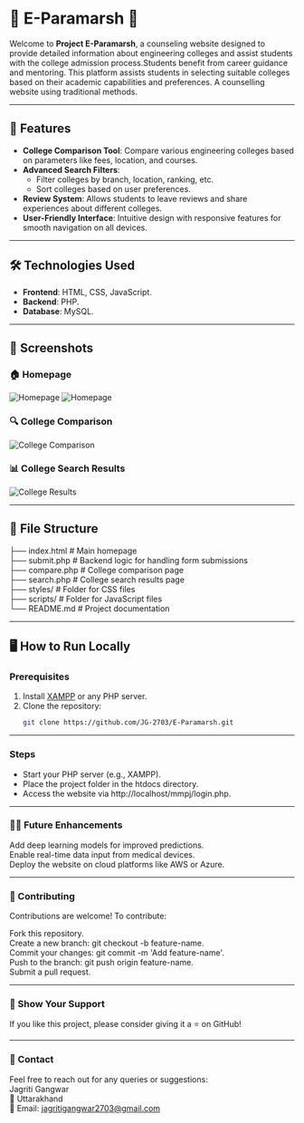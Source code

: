 # 🌟 E-Paramarsh 🌟

Welcome to **Project E-Paramarsh**, a counseling website designed to provide detailed information about engineering colleges and assist students with the college admission process.Students benefit from career guidance and mentoring. This platform assists students in selecting suitable colleges based on their academic capabilities and preferences. A counselling website using traditional methods.

---

## 🚀 Features

- **College Comparison Tool**: Compare various engineering colleges based on parameters like fees, location, and courses.
- **Advanced Search Filters**:
  - Filter colleges by branch, location, ranking, etc.
  - Sort colleges based on user preferences.
- **Review System**: Allows students to leave reviews and share experiences about different colleges.
- **User-Friendly Interface**: Intuitive design with responsive features for smooth navigation on all devices.

---

## 🛠️ Technologies Used

- **Frontend**: HTML, CSS, JavaScript.
- **Backend**: PHP.
- **Database**: MySQL.

---

## 📸 Screenshots

### 🏠 Homepage
![Homepage](Screenshots/Homepage1.png "Homepage Screenshot")
![Homepage](Screenshots/Homepage2.png "Homepage Screenshot")

### 🔍 College Comparison
![College Comparison](Screenshots/Comparison.png "College Comparison Screenshot")

### 📊 College Search Results
![College Results](Screenshots/SearchResults.png "College Search Results Screenshot")

---

## 📂 File Structure

├── index.html # Main homepage  
├── submit.php # Backend logic for handling form submissions  
├── compare.php # College comparison page  
├── search.php # College search results page  
├── styles/ # Folder for CSS files  
├── scripts/ # Folder for JavaScript files  
└── README.md # Project documentation

---

## 🖥️ How to Run Locally

### Prerequisites
1. Install [XAMPP](https://www.apachefriends.org/index.html) or any PHP server.
2. Clone the repository:
   ```bash
   git clone https://github.com/JG-2703/E-Paramarsh.git


---
   
### Steps

- Start your PHP server (e.g., XAMPP).  
- Place the project folder in the htdocs directory.  
- Access the website via http://localhost/mmpj/login.php.  

---

### 🧑‍💻 Future Enhancements
Add deep learning models for improved predictions.  
Enable real-time data input from medical devices.  
Deploy the website on cloud platforms like AWS or Azure.  

---

### 🤝 Contributing
Contributions are welcome! To contribute:  

Fork this repository.  
Create a new branch: git checkout -b feature-name.  
Commit your changes: git commit -m 'Add feature-name'.  
Push to the branch: git push origin feature-name.  
Submit a pull request.  

---

### 🌟 Show Your Support
If you like this project, please consider giving it a ⭐️ on GitHub!

---

### 📧 Contact
Feel free to reach out for any queries or suggestions:  
Jagriti Gangwar  
📍 Uttarakhand  
📧 Email: jagritigangwar2703@gmail.com  

